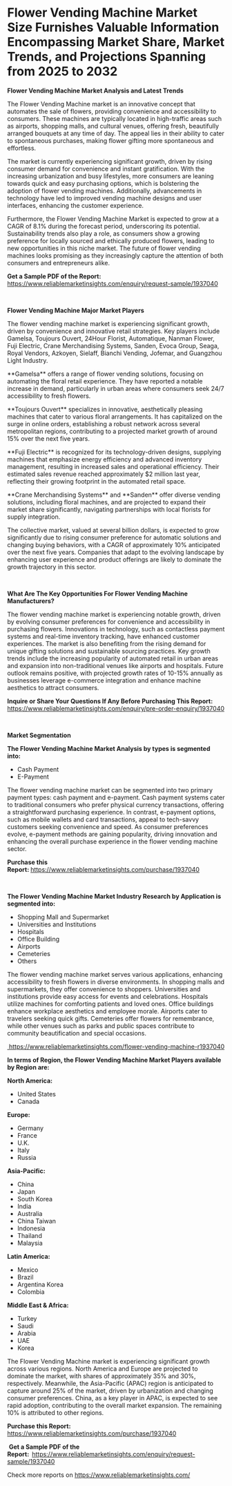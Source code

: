 <p><h1>Flower Vending Machine Market Size Furnishes Valuable Information Encompassing Market Share, Market Trends, and Projections Spanning from 2025 to 2032</h1></p><p><strong>Flower Vending Machine Market Analysis and Latest Trends</strong></p>
<p><p>The Flower Vending Machine market is an innovative concept that automates the sale of flowers, providing convenience and accessibility to consumers. These machines are typically located in high-traffic areas such as airports, shopping malls, and cultural venues, offering fresh, beautifully arranged bouquets at any time of day. The appeal lies in their ability to cater to spontaneous purchases, making flower gifting more spontaneous and effortless.</p><p>The market is currently experiencing significant growth, driven by rising consumer demand for convenience and instant gratification. With the increasing urbanization and busy lifestyles, more consumers are leaning towards quick and easy purchasing options, which is bolstering the adoption of flower vending machines. Additionally, advancements in technology have led to improved vending machine designs and user interfaces, enhancing the customer experience.</p><p>Furthermore, the Flower Vending Machine Market is expected to grow at a CAGR of 8.1% during the forecast period, underscoring its potential. Sustainability trends also play a role, as consumers show a growing preference for locally sourced and ethically produced flowers, leading to new opportunities in this niche market. The future of flower vending machines looks promising as they increasingly capture the attention of both consumers and entrepreneurs alike.</p></p>
<p><strong>Get a Sample PDF of the Report:&nbsp;</strong> <a href="https://www.reliablemarketinsights.com/enquiry/request-sample/1937040?utm_campaign=2287&utm_medium=2&utm_source=Github&utm_content=ia&utm_term=20022025&utm_id=flower-vending-machine">https://www.reliablemarketinsights.com/enquiry/request-sample/1937040</a></p>
<p>&nbsp;</p>
<p><strong>Flower Vending Machine Major Market Players</strong></p>
<p><p>The flower vending machine market is experiencing significant growth, driven by convenience and innovative retail strategies. Key players include Gamelsa, Toujours Ouvert, 24Hour Florist, Automatique, Nanman Flower, Fuji Electric, Crane Merchandising Systems, Sanden, Evoca Group, Seaga, Royal Vendors, Azkoyen, Sielaff, Bianchi Vending, Jofemar, and Guangzhou Light Industry.</p><p>**Gamelsa** offers a range of flower vending solutions, focusing on automating the floral retail experience. They have reported a notable increase in demand, particularly in urban areas where consumers seek 24/7 accessibility to fresh flowers. </p><p>**Toujours Ouvert** specializes in innovative, aesthetically pleasing machines that cater to various floral arrangements. It has capitalized on the surge in online orders, establishing a robust network across several metropolitan regions, contributing to a projected market growth of around 15% over the next five years.</p><p>**Fuji Electric** is recognized for its technology-driven designs, supplying machines that emphasize energy efficiency and advanced inventory management, resulting in increased sales and operational efficiency. Their estimated sales revenue reached approximately $2 million last year, reflecting their growing footprint in the automated retail space.</p><p>**Crane Merchandising Systems** and **Sanden** offer diverse vending solutions, including floral machines, and are projected to expand their market share significantly, navigating partnerships with local florists for supply integration.</p><p>The collective market, valued at several billion dollars, is expected to grow significantly due to rising consumer preference for automatic solutions and changing buying behaviors, with a CAGR of approximately 10% anticipated over the next five years. Companies that adapt to the evolving landscape by enhancing user experience and product offerings are likely to dominate the growth trajectory in this sector.</p></p>
<p>&nbsp;</p>
<p><strong>What Are The Key Opportunities For Flower Vending Machine Manufacturers?</strong></p>
<p><p>The flower vending machine market is experiencing notable growth, driven by evolving consumer preferences for convenience and accessibility in purchasing flowers. Innovations in technology, such as contactless payment systems and real-time inventory tracking, have enhanced customer experiences. The market is also benefiting from the rising demand for unique gifting solutions and sustainable sourcing practices. Key growth trends include the increasing popularity of automated retail in urban areas and expansion into non-traditional venues like airports and hospitals. Future outlook remains positive, with projected growth rates of 10-15% annually as businesses leverage e-commerce integration and enhance machine aesthetics to attract consumers.</p></p>
<p><strong>Inquire or Share Your Questions If Any Before Purchasing This Report:</strong> <a href="https://www.reliablemarketinsights.com/enquiry/pre-order-enquiry/1937040?utm_campaign=2287&utm_medium=2&utm_source=Github&utm_content=ia&utm_term=20022025&utm_id=flower-vending-machine">https://www.reliablemarketinsights.com/enquiry/pre-order-enquiry/1937040</a></p>
<p>&nbsp;</p>
<p><strong>Market Segmentation</strong></p>
<p><strong>The Flower Vending Machine Market Analysis by types is segmented into:</strong></p>
<p><ul><li>Cash Payment</li><li>E-Payment</li></ul></p>
<p><p>The flower vending machine market can be segmented into two primary payment types: cash payment and e-payment. Cash payment systems cater to traditional consumers who prefer physical currency transactions, offering a straightforward purchasing experience. In contrast, e-payment options, such as mobile wallets and card transactions, appeal to tech-savvy customers seeking convenience and speed. As consumer preferences evolve, e-payment methods are gaining popularity, driving innovation and enhancing the overall purchase experience in the flower vending machine sector.</p></p>
<p><strong>Purchase this Report:&nbsp;</strong><a href="https://www.reliablemarketinsights.com/purchase/1937040?utm_campaign=2287&utm_medium=2&utm_source=Github&utm_content=ia&utm_term=20022025&utm_id=flower-vending-machine">https://www.reliablemarketinsights.com/purchase/1937040</a></p>
<p>&nbsp;</p>
<p><strong>The Flower Vending Machine Market Industry Research by Application is segmented into:</strong></p>
<p><ul><li>Shopping Mall and Supermarket</li><li>Universities and Institutions</li><li>Hospitals</li><li>Office Building</li><li>Airports</li><li>Cemeteries</li><li>Others</li></ul></p>
<p><p>The flower vending machine market serves various applications, enhancing accessibility to fresh flowers in diverse environments. In shopping malls and supermarkets, they offer convenience to shoppers. Universities and institutions provide easy access for events and celebrations. Hospitals utilize machines for comforting patients and loved ones. Office buildings enhance workplace aesthetics and employee morale. Airports cater to travelers seeking quick gifts. Cemeteries offer flowers for remembrance, while other venues such as parks and public spaces contribute to community beautification and special occasions.</p></p>
<p><a href="https://www.reliablemarketinsights.com/flower-vending-machine-r1937040?utm_campaign=2287&utm_medium=2&utm_source=Github&utm_content=ia&utm_term=20022025&utm_id=flower-vending-machine">&nbsp;https://www.reliablemarketinsights.com/flower-vending-machine-r1937040</a></p>
<p><strong>In terms of Region, the Flower Vending Machine Market Players available by Region are:</strong></p>
<p>
    <p> <strong> North America: </strong>
        <ul>
            <li>United States</li>
            <li>Canada</li>
        </ul>
        </p> 
    <p> <strong> Europe: </strong>
        <ul>
            <li>Germany</li>
            <li>France</li>
            <li>U.K.</li>
            <li>Italy</li>
            <li>Russia</li>
        </ul>
        </p> 
    <p> <strong> Asia-Pacific: </strong>
        <ul>
            <li>China</li>
            <li>Japan</li>
            <li>South Korea</li>
            <li>India</li>
            <li>Australia</li>
            <li>China Taiwan</li>
            <li>Indonesia</li>
            <li>Thailand</li>
            <li>Malaysia</li>
        </ul>
        </p> 
    <p> <strong> Latin America: </strong>
        <ul>
            <li>Mexico</li>
            <li>Brazil</li>
            <li>Argentina Korea</li>
            <li>Colombia</li>
        </ul>
        </p> 
    <p> <strong> Middle East & Africa: </strong>
        <ul>
            <li>Turkey</li>
            <li>Saudi</li>
            <li>Arabia</li>
            <li>UAE</li>
            <li>Korea</li>
        </ul>
    </p>
    </p>
<p><p>The Flower Vending Machine market is experiencing significant growth across various regions. North America and Europe are projected to dominate the market, with shares of approximately 35% and 30%, respectively. Meanwhile, the Asia-Pacific (APAC) region is anticipated to capture around 25% of the market, driven by urbanization and changing consumer preferences. China, as a key player in APAC, is expected to see rapid adoption, contributing to the overall market expansion. The remaining 10% is attributed to other regions.</p></p>
<p><strong>Purchase this Report: </strong><a href="https://www.reliablemarketinsights.com/purchase/1937040?utm_campaign=2287&utm_medium=2&utm_source=Github&utm_content=ia&utm_term=20022025&utm_id=flower-vending-machine">https://www.reliablemarketinsights.com/purchase/1937040</a></p>
<p>&nbsp;<strong>Get a Sample PDF of the Report:&nbsp;&nbsp;</strong><a href="https://www.reliablemarketinsights.com/enquiry/request-sample/1937040?utm_campaign=2287&utm_medium=2&utm_source=Github&utm_content=ia&utm_term=20022025&utm_id=flower-vending-machine">https://www.reliablemarketinsights.com/enquiry/request-sample/1937040</a></p>
<p><strong></strong></p>
<p>Check more reports on <a href="https://www.reliablemarketinsights.com/?utm_campaign=2287&utm_medium=2&utm_source=Github&utm_content=ia&utm_term=20022025&utm_id=flower-vending-machine">https://www.reliablemarketinsights.com/</a></p>